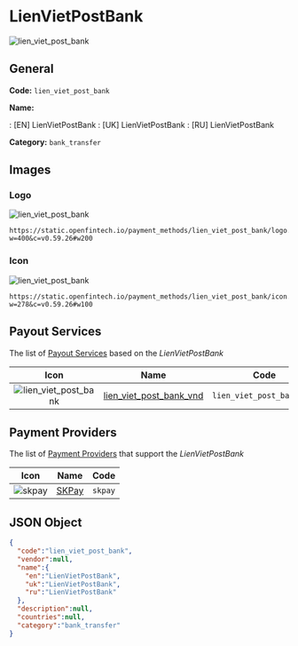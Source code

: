 
# LienVietPostBank 
![lien_viet_post_bank](https://static.openfintech.io/payment_methods/lien_viet_post_bank/logo.png?w=400&c=v0.59.26#w200)  

## General 
**Code:** `lien_viet_post_bank` 
 
**Name:** 
 
:	[EN] LienVietPostBank 
:	[UK] LienVietPostBank 
:	[RU] LienVietPostBank 
 
**Category:** `bank_transfer` 
 

## Images 

### Logo 
![lien_viet_post_bank](https://static.openfintech.io/payment_methods/lien_viet_post_bank/logo.png?w=400&c=v0.59.26#w200)  

```
https://static.openfintech.io/payment_methods/lien_viet_post_bank/logo.png?w=400&c=v0.59.26#w200
```  

### Icon 
![lien_viet_post_bank](https://static.openfintech.io/payment_methods/lien_viet_post_bank/icon.png?w=278&c=v0.59.26#w100)  

```
https://static.openfintech.io/payment_methods/lien_viet_post_bank/icon.png?w=278&c=v0.59.26#w100
```  

## Payout Services 
 
The list of [Payout Services](/payout-services/) based on the _LienVietPostBank_ 

|Icon|Name|Code| 
|:---:|:---:|:---:| 
|![lien_viet_post_bank](https://static.openfintech.io/payout_methods/lien_viet_post_bank/icon.png?w=278&c=v0.59.26#w40) |[lien_viet_post_bank_vnd](/payout-services/lien_viet_post_bank_vnd/)|`lien_viet_post_bank_vnd`| 
 

## Payment Providers 
 
The list of [Payment Providers](/payment-providers/) that support the _LienVietPostBank_ 

|Icon|Name|Code| 
|:---:|:---:|:---:| 
|![skpay](https://static.openfintech.io/payment_providers/skpay/icon.png?w=278&c=v0.59.26#w100) |[SKPay](/payment-providers/skpay/)|`skpay`| 
 

## JSON Object 

```json
{
  "code":"lien_viet_post_bank",
  "vendor":null,
  "name":{
    "en":"LienVietPostBank",
    "uk":"LienVietPostBank",
    "ru":"LienVietPostBank"
  },
  "description":null,
  "countries":null,
  "category":"bank_transfer"
}
```  
